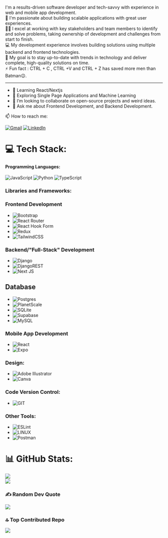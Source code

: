 I'm a results-driven software developer and tech-savvy with experience in web and mobile app development. <br>
💖 I'm passionate about building scalable applications with great user experiences.<br>
💪🏼 I excel at working with key stakeholders and team members to identify and solve problems, taking ownership of development and challenges from start to finish.<br>
💻 My development experience involves building solutions using multiple backend and frontend technologies.<br>
🎯 My goal is to stay up-to-date with trends in technology and deliver complete, high-quality solutions on time.<br>
⚡ Fun fact :  CTRL + C , CTRL +V and CTRL + Z has saved more men than Batman😉.

---
- 📝 Learning React/Nextjs 
- 🔦 Exploring Single Page Applications and Machine Learning
- 👯  I’m looking to collaborate on open-source projects and weird ideas.
- 💬  Ask me about Frontend Development, and Backend Development.

📫 How to reach me: 

[![Gmail](https://img.shields.io/badge/-GMAIL-D14836?style=for-the-badge&logo=gmail&logoColor=white)](mailto:philipobiri3.1@gmail.com)
[![LinkedIn](https://img.shields.io/badge/-LINKEDIN-0077B5?style=for-the-badge&logo=linkedin&logoColor=white)](https://www.linkedin.com/in/philipobiri/](http://www.linkedin.com/in/philipobiri))


# 💻 Tech Stack:

#### Programming Languages:
![JavaScript](https://img.shields.io/badge/javascript-%23323330.svg?style=for-the-badge&logo=javascript&logoColor=%23F7DF1E)
![Python](https://img.shields.io/badge/python-3670A0?style=for-the-badge&logo=python&logoColor=ffdd54) 
![TypeScript](https://img.shields.io/badge/typescript-%23007ACC.svg?style=for-the-badge&logo=typescript&logoColor=white) 




### Libraries and Frameworks:

### Frontend Development
- ![Bootstrap](https://img.shields.io/badge/bootstrap-%238511FA.svg?style=for-the-badge&logo=bootstrap&logoColor=white)  
- ![React Router](https://img.shields.io/badge/React_Router-CA4245?style=for-the-badge&logo=react-router&logoColor=white) 
- ![React Hook Form](https://img.shields.io/badge/React%20Hook%20Form-%23EC5990.svg?style=for-the-badge&logo=reacthookform&logoColor=white) 
- ![Redux](https://img.shields.io/badge/redux-%23593d88.svg?style=for-the-badge&logo=redux&logoColor=white)
- ![TailwindCSS](https://img.shields.io/badge/tailwindcss-%2338B2AC.svg?style=for-the-badge&logo=tailwind-css&logoColor=white) 




### Backend/"Full-Stack" Development
- ![Django](https://img.shields.io/badge/django-%23092E20.svg?style=for-the-badge&logo=django&logoColor=white)
- ![DjangoREST](https://img.shields.io/badge/DJANGO-REST-ff1709?style=for-the-badge&logo=django&logoColor=white&color=ff1709&labelColor=gray)
- ![Next JS](https://img.shields.io/badge/Next-black?style=for-the-badge&logo=next.js&logoColor=white) 



 ## Database
- ![Postgres](https://img.shields.io/badge/postgres-%23316192.svg?style=for-the-badge&logo=postgresql&logoColor=white)
- ![PlanetScale](https://img.shields.io/badge/planetscale-%23000000.svg?style=for-the-badge&logo=planetscale&logoColor=white)
- ![SQLite](https://img.shields.io/badge/sqlite-%2307405e.svg?style=for-the-badge&logo=sqlite&logoColor=white)
- ![Supabase](https://img.shields.io/badge/Supabase-3ECF8E?style=for-the-badge&logo=supabase&logoColor=white) 
- ![MySQL](https://img.shields.io/badge/mysql-%2300000f.svg?style=for-the-badge&logo=mysql&logoColor=white)



### Mobile App Development 
- ![React](https://img.shields.io/badge/react_native-%2320232a.svg?style=for-the-badge&logo=react&logoColor=%2361DAFB) 
- ![Expo](https://img.shields.io/badge/expo-1C1E24?style=for-the-badge&logo=expo&logoColor=#D04A37) 


### Design:
- ![Adobe Illustrator](https://img.shields.io/badge/adobe%20illustrator-%23FF9A00.svg?style=for-the-badge&logo=adobe%20illustrator&logoColor=white) 
- ![Canva](https://img.shields.io/badge/Canva-%2300C4CC.svg?style=for-the-badge&logo=Canva&logoColor=white) 



### Code Version Control:
- ![GIT](https://img.shields.io/badge/Git-fc6d26?style=for-the-badge&logo=git&logoColor=white) 


### Other Tools:
- ![ESLint](https://img.shields.io/badge/ESLint-4B3263?style=for-the-badge&logo=eslint&logoColor=white)
- ![LINUX](https://img.shields.io/badge/Linux-FCC624?style=for-the-badge&logo=linux&logoColor=black) 
- ![Postman](https://img.shields.io/badge/Postman-FF6C37?style=for-the-badge&logo=postman&logoColor=white)



# 📊 GitHub Stats:
![](https://github-readme-streak-stats.herokuapp.com/?user=philipObiri&theme=dark&hide_border=false)<br/>
![](https://github-readme-stats.vercel.app/api/top-langs/?username=philipObiri&theme=dark&hide_border=false&include_all_commits=true&count_private=false&layout=compact)


 ### ✍️ Random Dev Quote
![](https://quotes-github-readme.vercel.app/api?type=horizontal&theme=radical)

### 🔝 Top Contributed Repo
![](https://github-contributor-stats.vercel.app/api?username=philipObiri&limit=5&theme=dark&combine_all_yearly_contributions=true)


